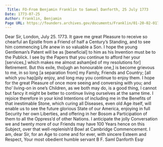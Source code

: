 ```yaml
---
 Title: FO-From Benjamin Franklin to Samuel Danforth, 25 July 1773
Date: 1773-07-25
Author: Franklin, Benjamin
Page URL: https://founders.archives.gov/documents/Franklin/01-20-02-0177
---
```


Dear Sir,
London, July 25. 1773.
It gave me great Pleasure to receive so chearful an Epistle from a Friend of half a Century’s Standing, and to see him commencing Life anew in so valuable a Son. I hope the young Gentleman’s Patent will be as [beneficial] to him as his Invention must be to the Publick.
I see by the Papers that you continue to afford her your [services,] which makes me almost asham[ed of my resolutions for] Retirement. But this exile, tho[ugh an honourable one,] is become grievous to me, in so long [a separation from] my Family, Friends and Country; [all which you hap]pily enjoy, and long may you continue to enjoy them. I hope for the great Pleasure of once more seeing and conversing with you; and tho’ living-on in one’s Children, as we both may do, is a good thing, I cannot but fancy it might be better to continue living ourselves at the same time. I rejoice therefore in your kind Intentions of including me in the Benefits of that inestimable Stone, which curing all Diseases, even old Age itself, will enable us to see the future glorious State of our America, enjoying in full Security her own Liberties, and offering in her Bosom a Participation of them to all the Oppress’d of other Nations. I anticipate the jolly Conversation we and twenty more of our Friends may have 100 Years hence on this Subject, over that well-replenish’d Bowl at Cambridge Commencement. I am, dear Sir, for an Age to come and for ever, with sincere Esteem and Respect, Your most obedient humble servant
B F.
Saml Danforth Esqr

